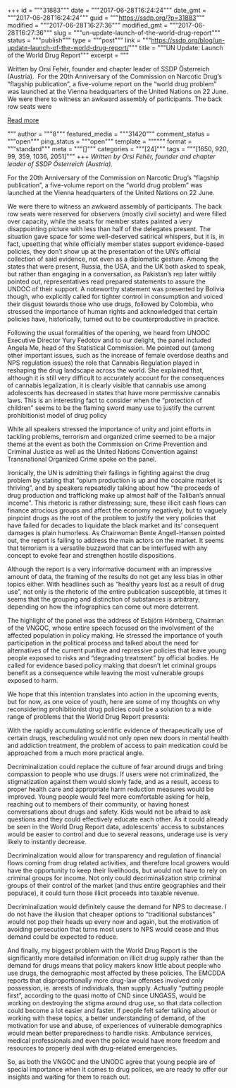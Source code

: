 +++
id = """31883"""
date = """2017-06-28T16:24:24"""
date_gmt = """2017-06-28T16:24:24"""
guid = """https://ssdp.org/?p=31883"""
modified = """2017-06-28T16:27:36"""
modified_gmt = """2017-06-28T16:27:36"""
slug = """un-update-launch-of-the-world-drug-report"""
status = """publish"""
type = """post"""
link = """https://ssdp.org/blog/un-update-launch-of-the-world-drug-report/"""
title = """UN Update: Launch of the World Drug Report"""
excerpt = """<p>Written by Orsi Fehér, founder and chapter leader of SSDP Österreich (Austria).  For the 20th Anniversary of the Commission on Narcotic Drug&#8217;s &#8220;flagship publication”, a five-volume report on the &#8220;world drug problem” was launched at the Vienna headquarters of the United Nations on 22 June. We were there to witness an awkward assembly of participants. The back row seats were</p>
<div class="h10"></div>
<p><a class="more-link2 flat" href="https://ssdp.org/blog/un-update-launch-of-the-world-drug-report/">Read more</a></p>
"""
author = """8"""
featured_media = """31420"""
comment_status = """open"""
ping_status = """open"""
template = """"""
format = """standard"""
meta = """[]"""
categories = """[24]"""
tags = """[1650, 920, 99, 359, 1036, 2051]"""
+++
<em>Written by Orsi Fehér, founder and chapter leader of SSDP Österreich (Austria). </em>

For the 20th Anniversary of the Commission on Narcotic Drug&#8217;s &#8220;flagship publication”, a five-volume report on the &#8220;world drug problem” was launched at the Vienna headquarters of the United Nations on 22 June.

We were there to witness an awkward assembly of participants. The back row seats were reserved for observers (mostly civil society) and were filled over capacity, while the seats for member states painted a very disappointing picture with less than half of the delegates present. The situation gave space for some well-deserved satirical whispers, but it is, in fact, upsetting that while officially member states support evidence-based policies, they don’t show up at the presentation of the UN’s official collection of said evidence, not even as a diplomatic gesture. Among the states that were present, Russia, the USA, and the UK both asked to speak, but rather than engaging in a conversation, as Pakistan’s rep later wittily pointed out, representatives read prepared statements to assure the UNDOC of their support. A noteworthy statement was presented by Bolivia though, who explicitly called for tighter control in consumption and voiced their disgust towards those who use drugs, followed by Colombia, who stressed the importance of human rights and acknowledged that certain policies have, historically, turned out to be counterproductive in practice.

Following the usual formalities of the opening, we heard from UNODC Executive Director Yury Fedotov and to our delight, the panel included Angela Me, head of the Statistical Commission. Me pointed out (among other important issues, such as the increase of female overdose deaths and NPS regulation issues) the role that Cannabis Regulation played in reshaping the drug landscape across the world. She explained that, although it is still very difficult to accurately account for the consequences of cannabis legalization, it is clearly visible that cannabis use among adolescents has decreased in states that have more permissive cannabis laws. This is an interesting fact to consider when the “protection of children” seems to be the flaming sword many use to justify the current prohibitionist model of drug policy

While all speakers stressed the importance of unity and joint efforts in tackling problems, terrorism and organized crime seemed to be a major theme at the event as both the Commission on Crime Prevention and Criminal Justice as well as the United Nations Convention against Transnational Organized Crime spoke on the panel.

Ironically, the UN is admitting their failings in fighting against the drug problem by stating that &#8220;opium production is up and the cocaine market is thriving”, and by speakers repeatedly talking about how &#8220;the proceeds of drug production and trafficking make up almost half of the Taliban’s annual income”. This rhetoric is rather distressing; sure, these illicit cash flows can finance atrocious groups and affect the economy negatively, but to vaguely pinpoint drugs as the root of the problem to justify the very policies that have failed for decades to liquidate the black market and its&#8217; consequent damages is plain humorless. As Chairwoman Bente Angell-Hansen pointed out, the report is failing to address the main actors on the market. It seems that terrorism is a versatile buzzword that can be interfused with any concept to evoke fear and strengthen hostile dispositions.

Although the report is a very informative document with an impressive amount of data, the framing of the results do not get any less bias in other topics either. With headlines such as &#8220;healthy years lost as a result of drug use”, not only is the rhetoric of the entire publication susceptible, at times it seems that the grouping and distinction of substances is arbitrary, depending on how the infographics can come out more deterrent.

The highlight of the panel was the address of Esbjörn Hörnberg, Chairman of the VNGOC, whose entire speech focused on the involvement of the affected population in policy making. He stressed the importance of youth participation in the political process and talked about the need for alternatives of the current punitive and repressive policies that leave young people exposed to risks and “degrading treatment” by official bodies. He called for evidence based policy making that doesn’t let criminal groups benefit as a consequence while leaving the most vulnerable groups exposed to harm.

We hope that this intention translates into action in the upcoming events, but for now, as one voice of youth, here are some of my thoughts on why reconsidering prohibitionist drug policies could be a solution to a wide range of problems that the World Drug Report presents:

With the rapidly accumulating scientific evidence of therapeutically use of certain drugs, rescheduling would not only open new doors in mental health and addiction treatment, the problem of access to pain medication could be approached from a much more practical angle.

Decriminalization could replace the culture of fear around drugs and bring compassion to people who use drugs. If users were not criminalized, the stigmatization against them would slowly fade, and as a result, access to proper health care and appropriate harm reduction measures would be improved. Young people would feel more comfortable asking for help, reaching out to members of their community, or having honest conversations about drugs and safety. Kids would not be afraid to ask questions and they could effectively educate each other. As it could already be seen in the World Drug Report data, adolescents’ access to substances would be easier to control and due to several reasons, underage use is very likely to instantly decrease.

Decriminalization would allow for transparency and regulation of financial flows coming from drug related activities, and therefore local growers would have the opportunity to keep their livelihoods, but would not have to rely on criminal groups for income. Not only could decriminalization strip criminal groups of their control of the market (and thus entire geographies and their populace), it could turn those illicit proceeds into taxable revenue.

Decriminalization would definitely cause the demand for NPS to decrease. I do not have the illusion that cheaper options to “traditional substances” would not pop their heads up every now and again, but the motivation of avoiding persecution that turns most users to NPS would cease and thus demand could be expected to reduce.

And finally, my biggest problem with the World Drug Report is the significantly more detailed information on illicit drug supply rather than the demand for drugs means that policy makers know little about people who use drugs, the demographic most affected by these policies. The EMCDDA reports that disproportionally more drug-law offenses involved only possession, ie. arrests of individuals, than supply. Actually “putting people first”, according to the quasi motto of CND since UNGASS, would be working on destroying the stigma around drug use, so that data collection could become a lot easier and faster. If people felt safer talking about or working with these topics, a better understanding of demand, of the motivation for use and abuse, of experiences of vulnerable demographics would mean better preparedness to handle risks. Ambulance services, medical professionals and even the police would have more freedom and resources to properly deal with drug-related emergencies.

So, as both the VNGOC and the UNODC agree that young people are of special importance when it comes to drug polices, we are ready to offer our insights and waiting for them to reach out.
